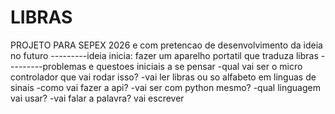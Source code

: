 # LIBRAS
PROJETO PARA SEPEX 2026 e com pretencao de desenvolvimento da ideia no futuro 
---------ideia inicia:
fazer um aparelho portatil que traduza libras
---------problemas e questoes iniciais a se pensar
-qual vai ser o micro controlador que vai rodar isso?
-vai ler libras ou so alfabeto em linguas de sinais
-como vai fazer a api?
-vai ser com python mesmo?
-qual linguagem vai usar?
-vai falar a palavra? vai escrever
